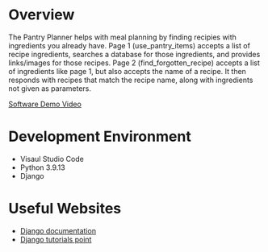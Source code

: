 # Overview

The Pantry Planner helps with meal planning by finding recipies with ingredients you already have.
Page 1 (use_pantry_items) accepts a list of recipe ingredients, searches a database for those ingredients, and provides links/images for those recipes.
Page 2 (find_forgotten_recipe) accepts a list of ingredients like page 1, but also accepts the name of a recipe. It then responds with recipes that match the recipe name, along with ingredients not given as parameters.

[Software Demo Video](http://youtube.link.goes.here)

# Development Environment

* Visaul Studio Code
* Python 3.9.13
* Django

# Useful Websites

* [Django documentation](https://docs.djangoproject.com/en/3.0/contents/)
* [Django tutorials point](https://www.tutorialspoint.com/django/index.htm)